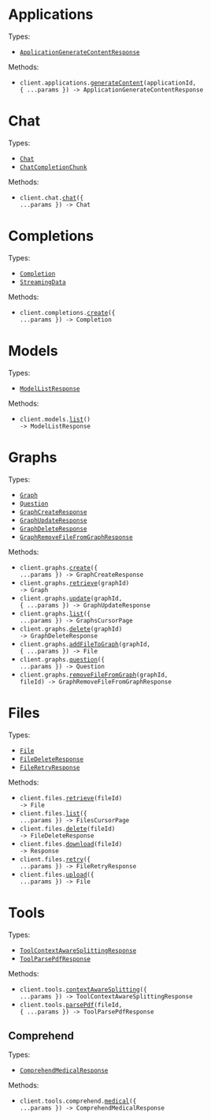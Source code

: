 # Applications

Types:

- <code><a href="./src/resources/applications.ts">ApplicationGenerateContentResponse</a></code>

Methods:

- <code title="post /v1/applications/{application_id}">client.applications.<a href="./src/resources/applications.ts">generateContent</a>(applicationId, { ...params }) -> ApplicationGenerateContentResponse</code>

# Chat

Types:

- <code><a href="./src/resources/chat.ts">Chat</a></code>
- <code><a href="./src/resources/chat.ts">ChatCompletionChunk</a></code>

Methods:

- <code title="post /v1/chat">client.chat.<a href="./src/resources/chat.ts">chat</a>({ ...params }) -> Chat</code>

# Completions

Types:

- <code><a href="./src/resources/completions.ts">Completion</a></code>
- <code><a href="./src/resources/completions.ts">StreamingData</a></code>

Methods:

- <code title="post /v1/completions">client.completions.<a href="./src/resources/completions.ts">create</a>({ ...params }) -> Completion</code>

# Models

Types:

- <code><a href="./src/resources/models.ts">ModelListResponse</a></code>

Methods:

- <code title="get /v1/models">client.models.<a href="./src/resources/models.ts">list</a>() -> ModelListResponse</code>

# Graphs

Types:

- <code><a href="./src/resources/graphs.ts">Graph</a></code>
- <code><a href="./src/resources/graphs.ts">Question</a></code>
- <code><a href="./src/resources/graphs.ts">GraphCreateResponse</a></code>
- <code><a href="./src/resources/graphs.ts">GraphUpdateResponse</a></code>
- <code><a href="./src/resources/graphs.ts">GraphDeleteResponse</a></code>
- <code><a href="./src/resources/graphs.ts">GraphRemoveFileFromGraphResponse</a></code>

Methods:

- <code title="post /v1/graphs">client.graphs.<a href="./src/resources/graphs.ts">create</a>({ ...params }) -> GraphCreateResponse</code>
- <code title="get /v1/graphs/{graph_id}">client.graphs.<a href="./src/resources/graphs.ts">retrieve</a>(graphId) -> Graph</code>
- <code title="put /v1/graphs/{graph_id}">client.graphs.<a href="./src/resources/graphs.ts">update</a>(graphId, { ...params }) -> GraphUpdateResponse</code>
- <code title="get /v1/graphs">client.graphs.<a href="./src/resources/graphs.ts">list</a>({ ...params }) -> GraphsCursorPage</code>
- <code title="delete /v1/graphs/{graph_id}">client.graphs.<a href="./src/resources/graphs.ts">delete</a>(graphId) -> GraphDeleteResponse</code>
- <code title="post /v1/graphs/{graph_id}/file">client.graphs.<a href="./src/resources/graphs.ts">addFileToGraph</a>(graphId, { ...params }) -> File</code>
- <code title="post /v1/graphs/question">client.graphs.<a href="./src/resources/graphs.ts">question</a>({ ...params }) -> Question</code>
- <code title="delete /v1/graphs/{graph_id}/file/{file_id}">client.graphs.<a href="./src/resources/graphs.ts">removeFileFromGraph</a>(graphId, fileId) -> GraphRemoveFileFromGraphResponse</code>

# Files

Types:

- <code><a href="./src/resources/files.ts">File</a></code>
- <code><a href="./src/resources/files.ts">FileDeleteResponse</a></code>
- <code><a href="./src/resources/files.ts">FileRetryResponse</a></code>

Methods:

- <code title="get /v1/files/{file_id}">client.files.<a href="./src/resources/files.ts">retrieve</a>(fileId) -> File</code>
- <code title="get /v1/files">client.files.<a href="./src/resources/files.ts">list</a>({ ...params }) -> FilesCursorPage</code>
- <code title="delete /v1/files/{file_id}">client.files.<a href="./src/resources/files.ts">delete</a>(fileId) -> FileDeleteResponse</code>
- <code title="get /v1/files/{file_id}/download">client.files.<a href="./src/resources/files.ts">download</a>(fileId) -> Response</code>
- <code title="post /v1/files/retry">client.files.<a href="./src/resources/files.ts">retry</a>({ ...params }) -> FileRetryResponse</code>
- <code title="post /v1/files">client.files.<a href="./src/resources/files.ts">upload</a>({ ...params }) -> File</code>

# Tools

Types:

- <code><a href="./src/resources/tools/tools.ts">ToolContextAwareSplittingResponse</a></code>
- <code><a href="./src/resources/tools/tools.ts">ToolParsePdfResponse</a></code>

Methods:

- <code title="post /v1/tools/context-aware-splitting">client.tools.<a href="./src/resources/tools/tools.ts">contextAwareSplitting</a>({ ...params }) -> ToolContextAwareSplittingResponse</code>
- <code title="post /v1/tools/pdf-parser/{file_id}">client.tools.<a href="./src/resources/tools/tools.ts">parsePdf</a>(fileId, { ...params }) -> ToolParsePdfResponse</code>

## Comprehend

Types:

- <code><a href="./src/resources/tools/comprehend.ts">ComprehendMedicalResponse</a></code>

Methods:

- <code title="post /v1/tools/comprehend/medical">client.tools.comprehend.<a href="./src/resources/tools/comprehend.ts">medical</a>({ ...params }) -> ComprehendMedicalResponse</code>
